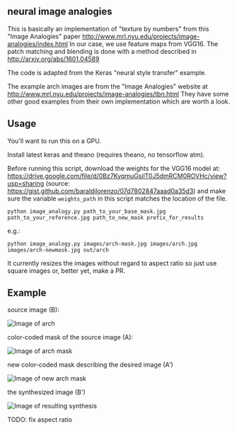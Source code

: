 neural image analogies
----------------------
This is basically an implementation of "texture by numbers" from this "Image Analogies" paper http://www.mrl.nyu.edu/projects/image-analogies/index.html In our case, we use feature maps from VGG16. The patch matching and blending is done with a method described in http://arxiv.org/abs/1601.04589

The code is adapted from the Keras "neural style transfer" example.

The example arch images are from the "Image Analogies" website at http://www.mrl.nyu.edu/projects/image-analogies/tbn.html
They have some other good examples from their own implementation which
are worth a look.

Usage
-----
You'll want to run this on a GPU.

Install latest keras and theano (requires theano, no tensorflow atm).

Before running this script, download the weights for the VGG16 model at:
https://drive.google.com/file/d/0Bz7KyqmuGsilT0J5dmRCM0ROVHc/view?usp=sharing
(source: https://gist.github.com/baraldilorenzo/07d7802847aaad0a35d3)
and make sure the variable `weights_path` in this script matches the location of the file.

`python image_analogy.py path_to_your_base_mask.jpg path_to_your_reference.jpg path_to_new_mask prefix_for_results`

e.g.:

`python image_analogy.py images/arch-mask.jpg images/arch.jpg images/arch-newmask.jpg out/arch`

It currently resizes the images without regard to aspect ratio so just use square
images or, better yet, make a PR.

Example
-------
source image (B):

![Image of arch](https://raw.githubusercontent.com/awentzonline/image-analogies/master/images/arch.jpg)

color-coded mask of the source image (A):

![Image of arch mask](https://raw.githubusercontent.com/awentzonline/image-analogies/master/images/arch-mask.jpg)

new color-coded mask describing the desired image (A')

![Image of new arch mask](https://raw.githubusercontent.com/awentzonline/image-analogies/master/images/arch-newmask.jpg)

the synthesized image (B')

![Image of resulting synthesis](https://raw.githubusercontent.com/awentzonline/image-analogies/master/images/arch-result.png)

TODO: fix aspect ratio

